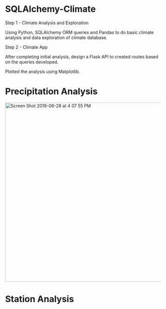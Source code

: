 # SQLAlchemy-Climate

Step 1 - Climate Analysis and Exploration

Using Python, SQLAlchemy ORM queries and Pandas to do basic climate analysis and data exploration of climate database.

Step 2 - Climate App

After completing initial analysis, design a Flask API to created routes based on the queries developed.

Plotted the analysis using Matplotlib.

# Precipitation Analysis

<img width="581" alt="Screen Shot 2019-06-28 at 4 07 55 PM" src="https://user-images.githubusercontent.com/49076702/60375659-24feea80-99bf-11e9-8662-84a8ddcfcce8.png">

# Station Analysis
